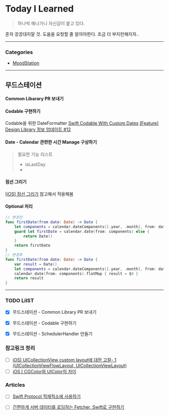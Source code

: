 # Today I Learned
> 하나씩 해나가니 자신감이 붙고 있다.

혼자 끙끙대지말 것. 도움을 요청할 줄 알아야한다.
조금 더 부지런해지자..

---

### Categories
- [MoodStation](#무드스테이션)

---

## 무드스테이션
#### Common Libarary PR 보내기


#### Codable 구현하기
Codable을 위한 DateFormatter 
[Swift Codable With Custom Dates](https://useyourloaf.com/blog/swift-codable-with-custom-dates/)
[[Feature] Design Library 정보 업데이트 #12](https://github.com/MoodStation/MoodStation_iOS/pull/12)

#### Date - Calendar 관련한 시간 Manage 구상하기
> 필요한 기능 리스트  
> * isLastDay
> * 

#### 점선 그리기
[[iOS] 점선 그리기](https://superwony.tistory.com/159) 참고해서 적용해봄

#### Optional 처리 
```swift
// 변경전
func firstDate(from date: Date) -> Date {
    let components = calendar.dateComponents([.year, .month], from: date)
    guard let firstDate = calendar.date(from: components) else {
        return Date()
    }
    return firstDate
}
// 변경후
func firstDate(from date: Date) -> Date {
    var result = Date()
    let components = calendar.dateComponents([.year, .month], from: date)
    calendar.date(from: components).flatMap { result = $0 }
    return result
}
```

---

### TODO LiIST
- [x] 무드스테이션 - Common Library PR 보내기
- [x] 무드스테이션 - Codable 구현하기
- [x] 무드스테이션 - SchedulerHandler 만들기


### 참고링크 정리
- [ ] [iOS) UICollectionView custom layout에 대한 고찰- 1 (UICollectionViewFlowLayout, UICollectionViewLayout)](https://demian-develop.tistory.com/21)
- [ ] [iOS ) CGColor와 UIColor의 차이](https://zeddios.tistory.com/239) 

### Articles
- [ ] [Swift Protocol 적재적소에 사용하기](https://academy.realm.io/kr/posts/understanding-swift-protocol/)
- [ ] [간편하게 서버 데이터를 로딩하는 Fetcher, Swift로 구현하기](https://engineering.linecorp.com/ko/blog/introduce-android-fetcher-swift-implementation/?utm_source=newsletter_external&utm_medium=devrel) 


